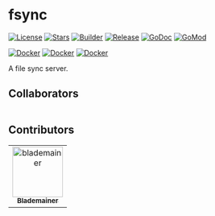 # fsync

[![License](https://img.shields.io/github/license/pjoc-team/go-action-template.svg)](https://www.apache.org/licenses/LICENSE-2.0)
[![Stars](https://img.shields.io/github/stars/pjoc-team/go-action-template.svg)](https://github.com/pjoc-team/go-action-template/stargazers)
[![Builder](https://github.com/pjoc-team/go-action-template/workflows/Builder/badge.svg)](https://github.com/pjoc-team/go-action-template/actions)
[![Release](https://img.shields.io/github/v/tag/pjoc-team/pay-gateway)](https://github.com/pjoc-team/go-action-template/tags)
[![GoDoc](https://img.shields.io/badge/doc-go.dev-informational.svg)](https://pkg.go.dev/github.com/pjoc-team/go-action-template)
[![GoMod](https://img.shields.io/github/go-mod/go-version/pjoc-team/go-action-template.svg)](https://golang.org/)

[![Docker](https://img.shields.io/docker/v/pjoc/go-action-template.svg?label=docker)](https://hub.docker.com/r/pjoc/go-action-template/tags)
[![Docker](https://img.shields.io/docker/image-size/pjoc/go-action-template/latest.svg)](https://hub.docker.com/r/pjoc/go-action-template/tags)
[![Docker](https://img.shields.io/docker/pulls/pjoc/go-action-template.svg)](https://hub.docker.com/r/pjoc/go-action-template/tags)

A file sync server.

## Collaborators

<!-- readme: collaborators -start --> 
<table>
</table>
<!-- readme: collaborators -end -->

## Contributors

<!-- readme: contributors -start --> 
<table>
<tr>
    <td align="center">
        <a href="https://github.com/blademainer">
            <img src="https://avatars.githubusercontent.com/u/3396459?v=4" width="100;" alt="blademainer"/>
            <br />
            <sub><b>Blademainer</b></sub>
        </a>
    </td></tr>
</table>
<!-- readme: contributors -end -->